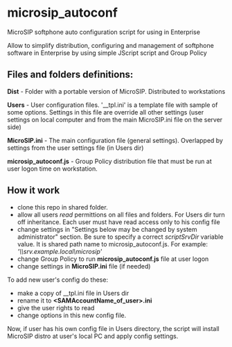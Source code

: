 # microsip_autoconf
MicroSIP softphone auto configuration script for using in Enterprise

Allow to simplify distribution, configuring and management of softphone software in Enterprise 
by using simple JScript script and Group Policy

## Files and folders definitions:

**Dist** - Folder with a portable version of MicroSIP. Distributed to workstations

**Users** - User configuration files. '__tpl.ini' is a template file with sample of some options. 
Settings in this file are override all other settings (user settings on local computer and from the main MicroSIP.ini file on the server side)

**MicroSIP.ini** - The main configuration file (general settings). Overlapped by settings from the user settings file (in Users dir)

**microsip_autoconf.js** - Group Policy distribution file that must be run at user logon time on workstation.

## How it work

- clone this repo in shared folder.
- allow all users *read* permittions on all files and folders. For Users dir turn off inheritance.
Each user must have read access only to his config file
- change settings in "Settings below may be changed by system administrator" section. 
Be sure to specify a correct *scriptSrvDir* variable value. It is shared path name to microsip_autoconf.js.
For example: *'\\\\srv.example.local\\microsip'*
- change Group Policy to run **microsip_autoconf.js** file at user logon
- change settings in **MicroSIP.ini** file (if needed)

To add new user's config do these:
- make a copy of __tpl.ini file in Users dir
- rename it to **<SAMAccountName_of_user>.ini**
- give the user rights to read 
- change options in this new config file.

Now, if user has his own config file in Users directory, the script will install MicroSIP distro at user's local PC and apply config settings.
